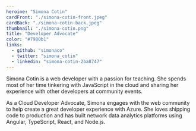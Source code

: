 ```yaml
---
heroine: "Simona Cotin"
cardFront: "./simona-cotin-front.jpeg"
cardBack: "./simona-cotin-back.jpeg"
thumbnail: "./simona-cotin.png"
title: "Developer Advocate"
color: "#7980b1"
links:
  - github: "simonaco"
  - twitter: "simona_cotin"
  - linkedin: "simona-cotin-2ba8747"
---
```


Simona Cotin is a web developer with a passion for teaching. She spends most of her time tinkering with JavaScript in the cloud and sharing her experience with other developers at community events.

As a Cloud Developer Advocate, Simona engages with the web community to help create a great developer experience with Azure. She loves shipping code to production and has built network data analytics platforms using Angular, TypeScript, React, and Node.js.
